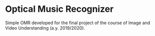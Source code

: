 # Optical Music Recognizer
Simple OMR developed for the final project of the course of Image and Video Understanding (a.y. 2019/2020).
